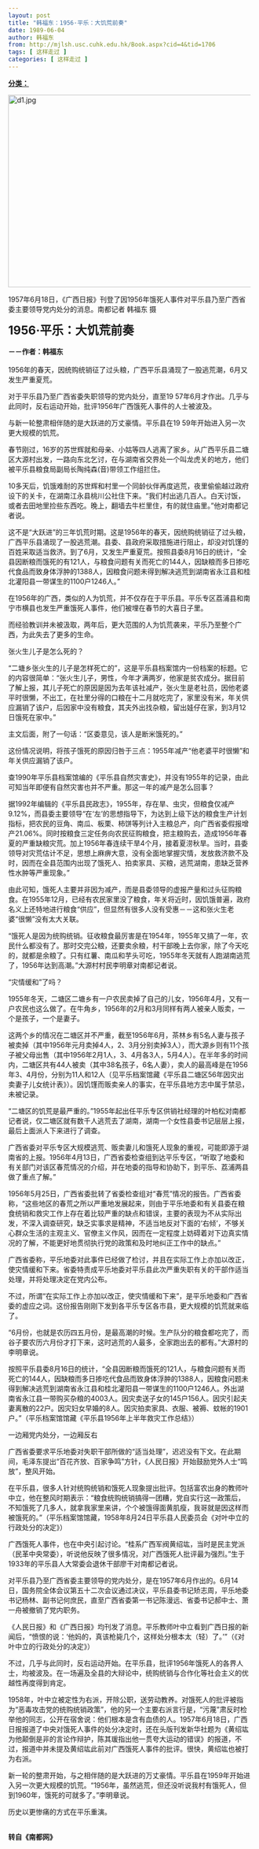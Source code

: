 ```yaml
---
layout: post
title: "韩福东：1956·平乐：大饥荒前奏"
date: 1989-06-04
author: 韩福东
from: http://mjlsh.usc.cuhk.edu.hk/Book.aspx?cid=4&tid=1706
tags: [ 这样走过 ]
categories: [ 这样走过 ]
---
```


<div style="margin: 15px 10px 10px 0px;">
 <div>
  <span id="ctl00_ContentPlaceHolder1_chapter1_SubjectLabel" style="font-weight:bold;text-decoration:underline;">
   分类：
  </span>
 </div>
 <p>
  <img align="top" alt="d1.jpg" border="0" height="391" src="http://mjlsh.usc.cuhk.edu.hk/medias/contents/1706/d1.jpg" width="590"/>
 </p>
 <p>
  1957年6月18日，《广西日报》刊登了因1956年饿死人事件对平乐县乃至广西省委主要领导党内处分的消息。南都记者 韩福东 摄
 </p>
 <p>
  <strong>
   <font size="5">
    1956·平乐：大饥荒前奏
    <br/>
   </font>
   <br/>
   －－作者：韩福东
   <br/>
  </strong>
  <br/>
  1956年的春天，因统购统销征了过头粮，广西平乐县涌现了一股逃荒潮，6月又发生严重夏荒。
 </p>
 <p>
  对于平乐县乃至广西省委失职领导的党内处分，直至19 57年6月才作出。几乎与此同时，反右运动开始，批评1956年广西饿死人事件的人士被波及。
 </p>
 <p>
  与新一轮整肃相伴随的是大跃进的万丈豪情。平乐县在19 59年开始进入另一次更大规模的饥荒。
 </p>
 <p>
  春节刚过，16岁的苏世辉就和母亲、小姑等四人逃离了家乡。从广西平乐县二塘区大源村出发，一路向东北乞讨，在与湖南省交界处一个叫龙虎关的地方，他们被平乐县粮食局副局长陶纯森(音)带领工作组拦住。
 </p>
 <p>
  10多天后，饥饿难耐的苏世辉和村里一个同龄伙伴再度逃荒，夜里偷偷越过政府设下的关卡，在湖南江永县桃川公社住下来。“我们村出逃几百人。白天讨饭，或者去田地里捡些东西吃。晚上，翻墙去牛栏里住，有的就住庙里。”他对南都记者说。
 </p>
 <p>
  这不是“大跃进”的三年饥荒时期。这是1956年的春天，因统购统销征了过头粮，广西平乐县涌现了一股逃荒潮。县委、县政府采取措施进行阻止，却没对饥馑的百姓采取适当救济。到了6月，又发生严重夏荒。按照县委8月16日的统计，“全县因断粮而饿死的有121人，与粮食问题有关而死亡的144人，因缺粮而多日掺吃代食品而致身体浮肿的1388人，因粮食问题未得到解决逃荒到湖南省永江县和桂北灌阳县一带谋生的1100户1246人。”
 </p>
 <p>
  在1956年的广西，类似的人为饥荒，并不仅存在于平乐县。平乐专区荔浦县和南宁市横县也发生严重饿死人事件，他们被埋在春节的大喜日子里。
 </p>
 <p>
  而经验教训并未被汲取，两年后，更大范围的人为饥荒袭来，平乐乃至整个广西，为此失去了更多的生命。
 </p>
 <p>
  张火生儿子是怎么死的？
 </p>
 <p>
  “二塘乡张火生的儿子是怎样死亡的”，这是平乐县档案馆内一份档案的标题。它的内容很简单：“张火生儿子，男性，今年才满两岁，他家是贫农成分。据目前了解上报，其儿子死亡的原因是因为去年该社减产，张火生是老社员，因他老婆平时很懒，不出工，在社里分得的口粮在十二月就吃完了，家里没有米，年关供应漏销了该户，后因家中没有粮食，其夫外出找杂粮，留出娃仔在家，到3月12日饿死在家中。”
 </p>
 <p>
  主文后面，附了一句话：“区委意见，该人是断米饿死的。”
 </p>
 <p>
  这份情况说明，将孩子饿死的原因归咎于三点：1955年减产“他老婆平时很懒”和年关供应漏销了该户。
 </p>
 <p>
  查1990年平乐县档案馆编的《平乐县自然灾害史》，并没有1955年的记录，由此可知当年即便有自然灾害也并不严重。那这一年的减产是怎么回事？
 </p>
 <p>
  据1992年编辑的《平乐县民政志》，1955年，存在旱、虫灾，但粮食仅减产9.12%，而县委主要领导“在‘左’的思想指导下，为达到上级下达的粮食生产计划指标，把农民的豆角、南瓜、板栗、柿饼等列计入主粮总产，向广西省委假报增产21.06%。同时按粮食三定任务向农民征购粮食，把主粮购去，造成1956年春夏的严重缺粮灾荒。加上1956年春连续干旱4个月，接着夏涝秋旱。当时，县委领导对灾荒估计不足，思想上麻痹大意，没有全面地掌握灾情，发放救济款不及时，因而在全县范围内出现了饿死人、拍卖家具、买粮，逃荒湖南，患缺乏营养性水肿等严重现象。”
 </p>
 <p>
  由此可知，饿死人主要并非因为减产，而是县委领导的虚报产量和过头征购粮食。在1955年12月，已经有农民家里没了粮食，年关将近时，因饥饿普遍，政府名义上还特地进行粮食“供应”，但显然有很多人没有受惠－－这和张火生老婆“很懒”没有太大关联。
 </p>
 <p>
  “饿死人是因为统购统销。征收粮食最厉害是在1954年，1955年又搞了一年，农民什么都没有了。那时交完公粮，还要卖余粮，村干部晚上去你家，除了今天吃的，就都是余粮了。只有红薯、南瓜和芋头可吃，1955年冬天就有人跑湖南逃荒了，1956年达到高潮。”大源村村民李明章对南都记者说。
 </p>
 <p>
  “灾情缓和”了吗？
 </p>
 <p>
  1955年冬天，二塘区二塘乡有一户农民卖掉了自己的儿女，1956年4月，又有一户农民也这么做了。在牛角乡，1956年的2月和3月同样有两人被亲人贩卖，一个是孩子，一个是妻子。
 </p>
 <p>
  这两个乡的情况在二塘区并不严重，截至1956年6月，茶林乡有5名人妻与孩子被卖掉（其中1956年元月卖掉4人，2、3月分别卖掉3人），而大源乡则有11个孩子被父母出售（其中1956年2月1人，3、4月各3人，5月4人）。在半年多的时间内，二塘区共有44人被卖（其中38名孩子，6名人妻），卖人的最高峰是在1956年3、4月份，分别为11人和12人（见平乐档案馆藏《平乐县二塘区56年因灾出卖妻子儿女统计表》）。因饥馑而贩卖亲人的事实，在平乐县地方志中属于禁忌，未被记录。
 </p>
 <p>
  “二塘区的饥荒是最严重的。”1955年起出任平乐专区供销社经理的叶柏松对南都记者说，仅二塘区就有数千人逃荒去了湖南，湖南一个女性县委书记层层上报，最后上面派人下来进行了调查。
 </p>
 <p>
  广西省委对平乐专区大规模逃荒、贩卖妻儿和饿死人现象的重视，可能即源于湖南省的上报。1956年4月13日，广西省委检查组到达平乐专区，“听取了地委和有关部门对该区春荒情况的介绍，并在地委的指导和协助下，到平乐、荔浦两县做了重点了解。”
 </p>
 <p>
  1956年5月25日，广西省委批转了省委检查组对“春荒”情况的报告。广西省委称，“这些地区的春荒之所以严重地发展起来，则由于平乐地委和有关县委在粮食统销和救灾工作上存在着比较严重的缺点和错误，主要的表现为不从实际出发，不深入调查研究，缺乏实事求是精神，不适当地反对下面的‘右倾’，不够关心群众生活的主观主义、官僚主义作风，因而在一定程度上妨碍着对下边真实情况的了解，不能更好地贯彻执行党的政策和及时地纠正工作中的缺点。”
 </p>
 <p>
  广西省委称，平乐地委对此事件已经做了检讨，并且在实际工作上亦加以改正，使灾情缓和下来。省委特责成平乐地委对平乐县此次严重失职有关的干部作适当处理，并将处理决定在党内公布。
 </p>
 <p>
  不过，所谓“在实际工作上亦加以改正，使灾情缓和下来”，是平乐地委和广西省委的虚应之词。这份报告刚刚下发到各平乐专区各市县，更大规模的饥荒就来临了。
 </p>
 <p>
  “6月份，也就是农历四五月份，是最高潮的时候。生产队分的粮食都吃完了，而谷子要农历六月份才打下来，这时逃荒的人最多，全家跑出去的都有。”大源村的李明章说。
 </p>
 <p>
  按照平乐县委8月16日的统计，“全县因断粮而饿死的121人，与粮食问题有关而死亡的144人，因缺粮而多日掺吃代食品而致身体浮肿的1388人，因粮食问题未得到解决逃荒到湖南省永江县和桂北灌阳县一带谋生的1100户1246人。外出湖南省永江县一带购买杂粮的4003人。因灾卖送子女的145户156人。因灾引起夫妻离散的22户。因灾妇女早婚的8人。因灾拍卖家具、衣服、被褥、蚊帐的1901户。”（平乐档案馆馆藏《平乐县1956年上半年救灾工作总结》）
 </p>
 <p>
  一边厢党内处分，一边厢反右
 </p>
 <p>
  广西省委要求平乐地委对失职干部所做的“适当处理”，迟迟没有下文。在此期间，毛泽东提出“百花齐放、百家争鸣”方针，《人民日报》开始鼓励党外人士“鸣放”，整风开始。
 </p>
 <p>
  在平乐县，很多人针对统购统销和饿死人现象提出批评。包括富农出身的教师叶中立，他在整风时期表示：“粮食统购统销搞得一团糟，党自实行这一政策后，不知饿死了几多人，就拿我家里来讲，个个被饿得面黄肌瘦，我哥就是因这样而被饿死的。”（平乐档案馆馆藏，1958年8月24日平乐县人民委员会《对叶中立的行政处分的决定》）
 </p>
 <p>
  广西饿死人事件，也在中央引起讨论。“桂系广西军阀黄绍竑，当时是民主党派（民革中央常委），听说他反映了很多情况，对广西饿死人批评最为强烈。”生于1933年的平乐县人大常委会退休干部廖干对南都记者说。
 </p>
 <p>
  对平乐县乃至广西省委主要领导的党内处分，是在1957年6月作出的。6月14日，国务院全体会议第五十二次会议通过决议，平乐县委书记矫志周，平乐地委书记杨林、副书记何庶民，直至广西省委第一书记陈漫远、省委书记郝中士、萧一舟被撤销了党内职务。
 </p>
 <p>
  《人民日报》和《广西日报》均刊发了消息。平乐教师叶中立看到广西日报的新闻后，“愤恨的说：‘他妈的，真该枪毙几个，这样处分根本太（轻）了。’”（《对叶中立的行政处分的决定》）
 </p>
 <p>
  不过，几乎与此同时，反右运动开始。在平乐县，批评1956年饿死人的各界人士，均被波及。在一场遍及全县的大辩论中，统购统销与合作化等社会主义的优越性再度得到肯定。
 </p>
 <p>
  1958年，叶中立被定性为右派，开除公职，送劳动教养。对饿死人的批评被指为“恶毒攻击党的统购统销政策”，他的另一个主要右派言行是，“污蔑”肃反时检举他的同志，公开在宿舍说：他们根本是含有血债的人。1957年6月18日，广西日报报道了中央对饿死人事件的处分决定时，还在头版刊发新华社题为《黄绍竑为他颠倒是非的言论作辩护，陈其瑗指出他一贯夸大运动的错误》的报道，不过，报道中并未提及黄绍竑此前对广西饿死人事件的批评。很快，黄绍竑也被打为右派。
 </p>
 <p>
  新一轮的整肃开始，与之相伴随的是大跃进的万丈豪情。平乐县在1959年开始进入另一次更大规模的饥荒。“1956年，虽然逃荒，但还没听说我村有饿死人，但到1960年，饿死的可就多了。”李明章说。
 </p>
 <p>
  历史以更惨痛的方式在平乐重演。
 </p>
 <p>
  <br/>
  <strong>
   转自《南都网》
  </strong>
 </p>
</div>


